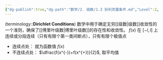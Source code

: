 ```yaml
---
{"dg-publish":true,"dg-path":"数学/2. 级数/1.3 狄利克雷条件.md","Level":2,"permalink":"/数学/2. 级数/1.3 狄利克雷条件/","dgPassFrontmatter":true,"noteIcon":"","created":"2024-09-17T14:59:07.775+08:00","updated":"2025-04-14T11:44:29.659+08:00"}
---
```


(terminology::**Dirichlet  Conditions**)
数学中用于确定无穷[[级数\|级数]]收敛性的一个准则，确保了[[傅里叶级数\|傅里叶级数]]的存在性和收敛性。
$f(x)$ 在 $[-l,l]$ 上连续或分段连续（只有有限个第一类间断点），只有有限个极值点
- 连续点处： 就为函数值 $f(x)$
- 不连续点处： $\dfrac{f(x^{-})+f(x^{+})}{2}$, 取平均值


